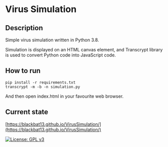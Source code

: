 # Virus Simulation

## Description

Simple virus simulation written in Python 3.8.

Simulation is displayed on an HTML canvas element, and Transcrypt library is used to convert Python code into JavaScript code.

## How to run
    pip install -r requirements.txt
    transcrypt -m -b -n simulation.py
    
And then open index.html in your favourite web browser.

## Current state

[https://blackbat13.github.io/VirusSimulation/](https://blackbat13.github.io/VirusSimulation/)


[![License: GPL v3](https://img.shields.io/badge/License-GPLv3-blue.svg)](https://www.gnu.org/licenses/gpl-3.0)
